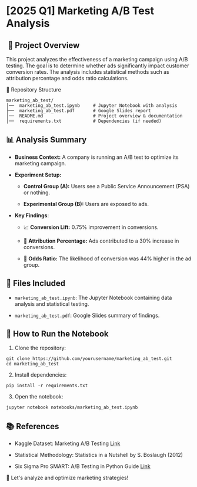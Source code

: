 <h1> [2025 Q1] Marketing A/B Test Analysis </h1>

<h2> 📌 Project Overview </h2>

This project analyzes the effectiveness of a marketing campaign using A/B testing. The goal is to determine whether ads significantly impact customer conversion rates. The analysis includes statistical methods such as attribution percentage and odds ratio calculations.

📂 Repository Structure

```
marketing_ab_test/
│──  marketing_ab_test.ipynb     # Jupyter Notebook with analysis      
├──  marketing_ab_test.pdf       # Google Slides report
│──  README.md                   # Project overview & documentation
│──  requirements.txt            # Dependencies (if needed)
```

<h2> 📊 Analysis Summary </h2>

- **Business Context:** A company is running an A/B test to optimize its marketing campaign.

- **Experiment Setup:**

  - **Control Group (A):** Users see a Public Service Announcement (PSA) or nothing.

  - **Experimental Group (B):** Users are exposed to ads.

- **Key Findings**:

  - 📈 **Conversion Lift:** 0.75% improvement in conversions.

  - 🎯 **Attribution Percentage:** Ads contributed to a 30% increase in conversions.

  - 🔄 **Odds Ratio:** The likelihood of conversion was 44% higher in the ad group.

<h2> 📜 Files Included </h2>

- `marketing_ab_test.ipynb`: The Jupyter Notebook containing data analysis and statistical testing.

- `marketing_ab_test.pdf`: Google Slides summary of findings.

<h2> 📌 How to Run the Notebook </h2>

1. Clone the repository:
```
git clone https://github.com/yourusername/marketing_ab_test.git
cd marketing_ab_test
```

2. Install dependencies:
```
pip install -r requirements.txt
```

3. Open the notebook:
```
jupyter notebook notebooks/marketing_ab_test.ipynb
```

<h2> 📚 References </h2>

- Kaggle Dataset: Marketing A/B Testing [Link](https://www.kaggle.com/datasets/faviovaz/marketing-ab-testing/data)

- Statistical Methodology: Statistics in a Nutshell by S. Boslaugh (2012)

- Six Sigma Pro SMART: A/B Testing in Python Guide [Link](https://www.youtube.com/watch?v=AQC7b68H7LU)

🚀 Let's analyze and optimize marketing strategies!
